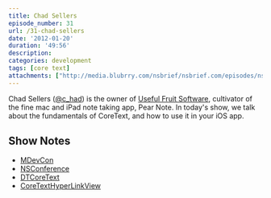 ```yaml
---
title: Chad Sellers
episode_number: 31
url: /31-chad-sellers
date: '2012-01-20'
duration: '49:56'
description:
categories: development
tags: [core text]
attachments: ["http://media.blubrry.com/nsbrief/nsbrief.com/episodes/nsbrief_31_chad_sellers.m4a"]
---
```


Chad Sellers ([@c_had](http://twitter.com/c_had)) is the owner of [Useful Fruit Software](http://usefulfruit.com), cultivator of the fine mac and iPad note taking app, Pear Note. In today's show, we talk about the fundamentals of CoreText, and how to use it in your iOS app.

## Show Notes
- [MDevCon](http://mdevcon.com)
- [NSConference](http://nsconference.com)
- [DTCoreText ](https://github.com/Cocoanetics/DTCoreText)
- [CoreTextHyperLinkView](https://github.com/jasarien/CoreTextHyperlinkView)
